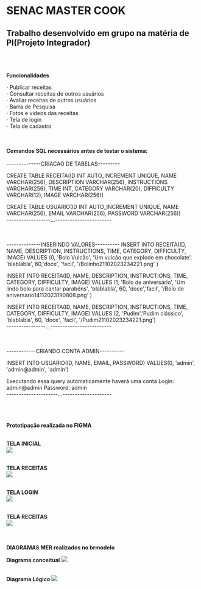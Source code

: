 # <h1>SENAC MASTER COOK</h1>
<h2>Trabalho desenvolvido em grupo na matéria de PI(Projeto Integrador)</h2><br><br>

<strong>Funcionalidades</strong><br>

⋅ Publicar receitas<br>
⋅ Consultar receitas de outros usuários<br>
⋅ Avaliar receitas de outros usuários<br>
⋅ Barra de Pesquisa<br>
⋅ Fotos e videos das receitas<br>
⋅ Tela de login<br>
⋅ Tela de cadastro<br><br><br>




<strong>Comandos SQL necessários antes de testar o sistema:</strong><br><br>
--------------CRIACAO DE TABELAS---------

CREATE TABLE RECEITA(ID INT AUTO_INCREMENT UNIQUE, NAME VARCHAR(256), DESCRIPTION VARCHAR(256), INSTRUCTIONS VARCHAR(256), TIME INT, CATEGORY VARCHAR(20), DIFFICULTY VARCHAR(12), IMAGE VARCHAR(256))

CREATE TABLE USUARIO(ID INT AUTO_INCREMENT UNIQUE, NAME VARCHAR(256), EMAIL VARCHAR(256), PASSWORD VARCHAR(256))
<br>
------------------...-----------------------
<br><br><br>



--------------INSERINDO VALORES----------
INSERT INTO RECEITA(ID, NAME, DESCRIPTION, INSTRUCTIONS, TIME, CATEGORY, DIFFICULTY, IMAGE) VALUES (0, 'Bolo Vulcão', 'Um vulcão que explode em chocolate', 'blablabla', 60,'doce', 'facil', '/Bolinho21102023234221.png' )

INSERT INTO RECEITA(ID, NAME, DESCRIPTION, INSTRUCTIONS, TIME, CATEGORY, DIFFICULTY, IMAGE) VALUES (1, 'Bolo de aniversário', 'Um lindo bolo para cantar parabéns', 'blablabla', 60, 'doce','facil', '/Bolo de aniversario14112023190808.png' )

INSERT INTO RECEITA(ID, NAME, DESCRIPTION, INSTRUCTIONS, TIME, CATEGORY, DIFFICULTY, IMAGE) VALUES (2, 'Pudim','Pudim clássico', 'blablabla', 60, 'doce', 'facil', '/Pudim21102023234221.png')
<br>
----------------...-------------------------
<br><br><br>



------------CRIANDO CONTA ADMIN----------

INSERT INTO USUARIO(ID, NAME, EMAIL, PASSWORD) VALUES(0, 'admin', 'admin@admin', 'admin')


Executando essa query automaticamente haverá uma conta
Login: admin@admin
Password: admin
<br>
---------------------...--------------------
<br><br><br><br>

<strong> Prototipação realizada no FIGMA </strong><br><br>

<strong> TELA INICIAL </strong><br>
<img src="/public/Imagens do protótipo/TelaInicial.png"><br><br>

<strong> TELA RECEITAS </strong><br>
<img src="/public/Imagens do protótipo/TelaReceita.png"><br><br>

<strong> TELA LOGIN </strong><br>
<img src="/public/Imagens do protótipo/TelaLogin.png"><br><br>

<strong> TELA RECEITAS </strong><br>
<img src="/public/Imagens do protótipo/TelaCadastro.png"><br><br><br>

<strong> DIAGRAMAS MER realizados no brmodelo</strong><br>

<strong> Diagrama conceitual </strong>
<img src="/public/Imagens do protótipo/DiagramaConceitual.png"><br><br>

<strong> Diagrama Lógico </strong>
<img src="/public/Imagens do protótipo/DiagramaLogico.png"><br><br>
